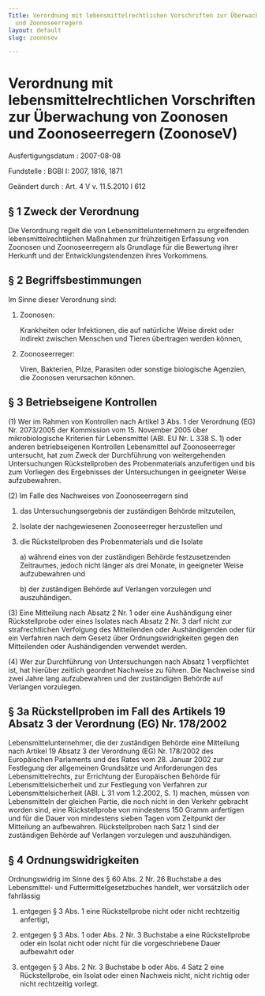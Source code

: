 ```yaml
---
Title: Verordnung mit lebensmittelrechtlichen Vorschriften zur Überwachung von Zoonosen
  und Zoonoseerregern
layout: default
slug: zoonosev

---
```


# Verordnung mit lebensmittelrechtlichen Vorschriften zur Überwachung von Zoonosen und Zoonoseerregern (ZoonoseV)

Ausfertigungsdatum
:   2007-08-08

Fundstelle
:   BGBl I: 2007, 1816, 1871

Geändert durch
:   Art. 4 V v. 11.5.2010 I 612



## § 1 Zweck der Verordnung

Die Verordnung regelt die von Lebensmittelunternehmern zu ergreifenden
lebensmittelrechtlichen Maßnahmen zur frühzeitigen Erfassung von
Zoonosen und Zoonoseerregern als Grundlage für die Bewertung ihrer
Herkunft und der Entwicklungstendenzen ihres Vorkommens.


## § 2 Begriffsbestimmungen

Im Sinne dieser Verordnung sind:

1.  Zoonosen:

    Krankheiten oder Infektionen, die auf natürliche Weise direkt oder
    indirekt zwischen Menschen und Tieren übertragen werden können,


2.  Zoonoseerreger:

    Viren, Bakterien, Pilze, Parasiten oder sonstige biologische Agenzien,
    die Zoonosen verursachen können.





## § 3 Betriebseigene Kontrollen

(1) Wer im Rahmen von Kontrollen nach Artikel 3 Abs. 1 der Verordnung
(EG) Nr. 2073/2005 der Kommission vom 15. November 2005 über
mikrobiologische Kriterien für Lebensmittel (ABl. EU Nr. L 338 S. 1)
oder anderen betriebseigenen Kontrollen Lebensmittel auf
Zoonoseerreger untersucht, hat zum Zweck der Durchführung von
weitergehenden Untersuchungen Rückstellproben des Probenmaterials
anzufertigen und bis zum Vorliegen des Ergebnisses der Untersuchungen
in geeigneter Weise aufzubewahren.

(2) Im Falle des Nachweises von Zoonoseerregern sind

1.  das Untersuchungsergebnis der zuständigen Behörde mitzuteilen,


2.  Isolate der nachgewiesenen Zoonoseerreger herzustellen und


3.  die Rückstellproben des Probenmaterials und die Isolate

    a)  während eines von der zuständigen Behörde festzusetzenden Zeitraumes,
        jedoch nicht länger als drei Monate, in geeigneter Weise aufzubewahren
        und


    b)  der zuständigen Behörde auf Verlangen vorzulegen und auszuhändigen.







(3) Eine Mitteilung nach Absatz 2 Nr. 1 oder eine Aushändigung einer
Rückstellprobe oder eines Isolates nach Absatz 2 Nr. 3 darf nicht zur
strafrechtlichen Verfolgung des Mitteilenden oder Aushändigenden oder
für ein Verfahren nach dem Gesetz über Ordnungswidrigkeiten gegen den
Mitteilenden oder Aushändigenden verwendet werden.

(4) Wer zur Durchführung von Untersuchungen nach Absatz 1 verpflichtet
ist, hat hierüber zeitlich geordnet Nachweise zu führen. Die Nachweise
sind zwei Jahre lang aufzubewahren und der zuständigen Behörde auf
Verlangen vorzulegen.


## § 3a Rückstellproben im Fall des Artikels 19 Absatz 3 der Verordnung (EG) Nr. 178/2002

Lebensmittelunternehmer, die der zuständigen Behörde eine Mitteilung
nach Artikel 19 Absatz 3 der Verordnung (EG) Nr. 178/2002 des
Europäischen Parlaments und des Rates vom 28. Januar 2002 zur
Festlegung der allgemeinen Grundsätze und Anforderungen des
Lebensmittelrechts, zur Errichtung der Europäischen Behörde für
Lebensmittelsicherheit und zur Festlegung von Verfahren zur
Lebensmittelsicherheit (ABl. L 31 vom 1.2.2002, S. 1) machen, müssen
von Lebensmitteln der gleichen Partie, die noch nicht in den Verkehr
gebracht worden sind, eine Rückstellprobe von mindestens 150 Gramm
anfertigen und für die Dauer von mindestens sieben Tagen vom Zeitpunkt
der Mitteilung an aufbewahren. Rückstellproben nach Satz 1 sind der
zuständigen Behörde auf Verlangen vorzulegen und auszuhändigen.


## § 4 Ordnungswidrigkeiten

Ordnungswidrig im Sinne des § 60 Abs. 2 Nr. 26 Buchstabe a des
Lebensmittel- und Futtermittelgesetzbuches handelt, wer vorsätzlich
oder fahrlässig

1.  entgegen § 3 Abs. 1 eine Rückstellprobe nicht oder nicht rechtzeitig
    anfertigt,


2.  entgegen § 3 Abs. 1 oder Abs. 2 Nr. 3 Buchstabe a eine Rückstellprobe
    oder ein Isolat nicht oder nicht für die vorgeschriebene Dauer
    aufbewahrt oder


3.  entgegen § 3 Abs. 2 Nr. 3 Buchstabe b oder Abs. 4 Satz 2 eine
    Rückstellprobe, ein Isolat oder einen Nachweis nicht, nicht richtig
    oder nicht rechtzeitig vorlegt.




